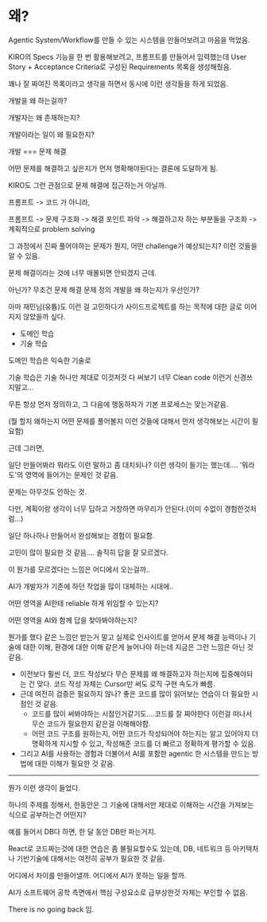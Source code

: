 # 왜?

Agentic System/Workflow를 만들 수 있는 시스템을 만들어보려고 마음을 먹었음.

KIRO의 Specs 기능을 한 번 활용해보려고, 프롬프트를 만들어서 입력했는데 User Story + Acceptance Criteria로 구성된 Requirements 목록을 생성해줬음.

꽤나 잘 짜여진 목록이라고 생각을 하면서 동시에 이런 생각들을 하게 되었음.

개발을 왜 하는걸까?

개발자는 왜 존재하는지?

개발이라는 일이 왜 필요한지?

개발 === 문제 해결

어떤 문제를 해결하고 싶은지가 먼저 명확해야된다는 결론에 도달하게 됨.

KIRO도 그런 관점으로 문제 해결에 접근하는거 아닐까.

프롬프트 -> 코드 가 아니라,

프롬프트 -> 문제 구조화 -> 해결 포인트 파악 -> 해결하고자 하는 부분들을 구조화 -> 계획적으로 problem solving

그 과정에서 진짜 풀어야하는 문제가 뭔지, 어떤 challenge가 예상되는지? 이런 것들을 알 수 있음.

문제 해결이라는 것에 너무 매몰되면 안되겠지 근데.

아닌가? 무조건 문제 해결 문제 정의 개발을 왜 하는지가 우선인가?

아마 재민님(유튭)도 이런 걸 고민하다가 사이드프로젝트를 하는 목적에 대한 글로 이어지지 않았을까 싶다.

- 도메인 학습
- 기술 학습

도메인 학습은 익숙한 기술로

기술 학습은 기술 하나만 제대로 이것저것 다 써보기 너무 Clean code 이런거 신경쓰지말고...

무튼 항상 먼저 정의하고, 그 다음에 행동하자가 기본 프로세스는 맞는거같음.

(뭘 할지 왜하는지 어떤 문제를 풀어볼지 이런 것들에 대해서 먼저 생각해보는 시간이 필요함)

근데 그러면,

일단 만들어봐라 뭐라도 이런 말하고 좀 대치되나? 이런 생각이 들기는 했는데....
'뭐라도'의 영역에 들어가는 문제인 것 같음.

문제는 아무것도 안하는 것.

다만, 계획이랑 생각이 너무 딥하고 거창하면 마무리가 안된다.(이미 수없이 경험한것처럼...)

일단 하나하나 만들어서 완성해보는 경험이 필요함.

고민이 많이 필요한 것 같음.... 솔직히 답을 잘 모르겠다.

이 뭔가를 모르겠다는 느낌은 어디에서 오는걸까..

AI가 개발자가 기존에 하던 작업을 많이 대체하는 시대에..

어떤 영역을 AI한테 reliable 하게 위임할 수 있는지?

어떤 영역을 AI와 함께 답을 찾아봐야하는지?

뭔가를 했다 같은 느낌만 받는거 말고 실제로 인사이트를 얻어서 문제 해결 능력이나 기술에 대한 이해, 환경에 대한 이해 같은게 늘어나야 하는데 지금은 그런 느낌은 아닌 것 같음.

- 이전보다 훨씬 더, 코드 작성보다 무슨 문제를 왜 해결하고자 하는지에 집중해야되는 건 맞다. 코드 작성 자체는 Cursor만 써도 로직 구현 속도가 빠름.
- 근데 여전히 검증은 필요하지 않나? 좋은 코드를 많이 읽어보는 연습이 더 필요한 시점인 것 같음.
  - 코드를 많이 써봐야하는 시점인거같기도....코드를 잘 짜야한다 이런걸 떠나서 무슨 코드가 필요한지 같은걸 이해해야함.
  - 어떤 코드 구조를 원하는지, 어떤 코드가 작성되어야 하는지는 알고 있어야지 더 명확하게 지시할 수 있고, 작성해준 코드를 더 빠르고 정확하게 평가할 수 있음.
- 그리고 AI를 사용하는 경험과 더불어서 AI를 포함한 agentic 한 시스템을 만드는 방법에 대한 이해가 필요한 것 같음.

---

뭔가 이런 생각이 들었다.

하나의 주제를 정해서, 한동안은 그 기술에 대해서만 제대로 이해하는 시간을 가져보는 식으로 공부하는건 어떤지?

예를 들어서 DB다 하면, 한 달 동안 DB만 파는거지.

React로 코드짜는것에 대한 연습은 좀 불필요할수도 있는데, DB, 네트워크 등 아키텍처나 기반기술에 대해서는 여전히 공부가 필요한 것 같음.

어디에서 차이를 만들어낼까. 어디에서 AI가 못하는 일을 할까.

AI가 소프트웨어 공학 측면에서 핵심 구성요소로 급부상한것 자체는 부인할 수 없음.

There is no going back 임.
